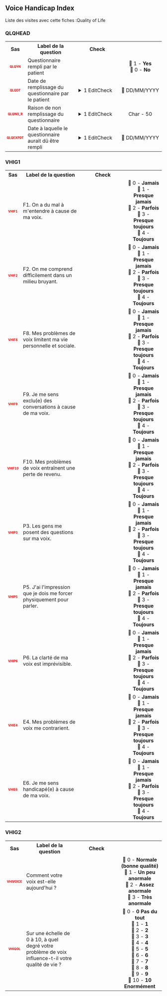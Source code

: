 ## Voice Handicap Index 
Liste des visites avec cette fiches :Quality of Life 

### QLQHEAD 

<table style='width:100%;'>
<tr>
<th style='width:50px; text-align:center;'><strong>Sas</strong></th>
<th style='width:600px; text-align:center;'><strong>Label de la question </strong></th>
<th style='width:300px; text-align:center;'><strong>Check</strong></th>
<th style='width:300px; text-align:center;'><strongRéponses possibles</strong></th>
</tr>
<tr>
 <tr> 
<td style='width:50px; text-align:center; color:red; font-size: 10px;'> <b> QLQYN </b></td> 
 <td style='width:600px; text-align:left;'> Questionnaire rempli par le patient</td>
 <td style='width:600px; text-align:left;'>   </td>
 <td style='width:300px; text-align:center;'> 🔘 1 - <b>Yes</b> <br>🔘 0 - <b>No</b> <br> </td> 
 </tr>
 <tr> 
<td style='width:50px; text-align:center; color:red; font-size: 10px;'> <b> QLQDT </b></td> 
 <td style='width:600px; text-align:left;'> Date de remplissage du questionnaire par le patient</td>
 <td style='width:600px; text-align:left;'>  <details> <summary>1 EditCheck </summary><table><tr><td> 5:[QLQHEAD.*][QLQDT]</td> </tr><tr> <td> <pre><code class='javascript'>#Action Expression 
[QLQHEAD][QLQYN] == '1'; 
#data Expression 
 
</code></pre> </td><td> This item is required.</td> </tr></table></details> </td>
 <td style='width:300px; text-align:center;'> 📅 DD/MM/YYYY  </td> 
 </tr>
 <tr> 
<td style='width:50px; text-align:center; color:red; font-size: 10px;'> <b> QLQNO_R </b></td> 
 <td style='width:600px; text-align:left;'> Raison de non remplissage du questionnaire</td>
 <td style='width:600px; text-align:left;'>  <details> <summary>1 EditCheck </summary><table><tr><td> 5:[QLQHEAD.*][QLQNO_R]</td> </tr><tr> <td> <pre><code class='javascript'>#Action Expression 
[QLQHEAD][QLQYN] == '0'; 
#data Expression 
 
</code></pre> </td><td> This item is required.</td> </tr></table></details> </td>
 <td style='width:300px; text-align:center;'> Char - 50 </td> 
 </tr>
 <tr> 
<td style='width:50px; text-align:center; color:red; font-size: 10px;'> <b> QLQEXPDT </b></td> 
 <td style='width:600px; text-align:left;'> Date à laquelle le questionnaire aurait dû être rempli</td>
 <td style='width:600px; text-align:left;'>  <details> <summary>1 EditCheck </summary><table><tr><td> 5:[QLQHEAD.*][QLQEXPDT]</td> </tr><tr> <td> <pre><code class='javascript'>#Action Expression 
[QLQHEAD][QLQYN] == '0'; 
#data Expression 
 
</code></pre> </td><td> This item is required.</td> </tr></table></details> </td>
 <td style='width:300px; text-align:center;'> 📅 DD/MM/YYYY  </td> 
 </tr>
</table>

### VHIG1 

<table style='width:100%;'>
<tr>
<th style='width:50px; text-align:center;'><strong>Sas</strong></th>
<th style='width:600px; text-align:center;'><strong>Label de la question </strong></th>
<th style='width:300px; text-align:center;'><strong>Check</strong></th>
<th style='width:300px; text-align:center;'><strongRéponses possibles</strong></th>
</tr>
<tr>
 <tr> 
<td style='width:50px; text-align:center; color:red; font-size: 10px;'> <b> VHIF1 </b></td> 
 <td style='width:600px; text-align:left;'> F1. On a du mal à m'entendre à cause de ma voix.</td>
 <td style='width:600px; text-align:left;'>   </td>
 <td style='width:300px; text-align:center;'> 🔘 0 - <b>Jamais</b> <br>🔘 1 - <b>Presque jamais</b> <br>🔘 2 - <b>Parfois</b> <br>🔘 3 - <b>Presque toujours</b> <br>🔘 4 - <b>Toujours</b> <br> </td> 
 </tr>
 <tr> 
<td style='width:50px; text-align:center; color:red; font-size: 10px;'> <b> VHIF2 </b></td> 
 <td style='width:600px; text-align:left;'> F2. On me comprend difficilement dans un milieu bruyant.</td>
 <td style='width:600px; text-align:left;'>   </td>
 <td style='width:300px; text-align:center;'> 🔘 0 - <b>Jamais</b> <br>🔘 1 - <b>Presque jamais</b> <br>🔘 2 - <b>Parfois</b> <br>🔘 3 - <b>Presque toujours</b> <br>🔘 4 - <b>Toujours</b> <br> </td> 
 </tr>
 <tr> 
<td style='width:50px; text-align:center; color:red; font-size: 10px;'> <b> VHIF8 </b></td> 
 <td style='width:600px; text-align:left;'> F8. Mes problèmes de voix limitent ma vie personnelle et sociale.</td>
 <td style='width:600px; text-align:left;'>   </td>
 <td style='width:300px; text-align:center;'> 🔘 0 - <b>Jamais</b> <br>🔘 1 - <b>Presque jamais</b> <br>🔘 2 - <b>Parfois</b> <br>🔘 3 - <b>Presque toujours</b> <br>🔘 4 - <b>Toujours</b> <br> </td> 
 </tr>
 <tr> 
<td style='width:50px; text-align:center; color:red; font-size: 10px;'> <b> VHIF9 </b></td> 
 <td style='width:600px; text-align:left;'> F9. Je me sens exclu(e) des conversations à cause de ma voix.</td>
 <td style='width:600px; text-align:left;'>   </td>
 <td style='width:300px; text-align:center;'> 🔘 0 - <b>Jamais</b> <br>🔘 1 - <b>Presque jamais</b> <br>🔘 2 - <b>Parfois</b> <br>🔘 3 - <b>Presque toujours</b> <br>🔘 4 - <b>Toujours</b> <br> </td> 
 </tr>
 <tr> 
<td style='width:50px; text-align:center; color:red; font-size: 10px;'> <b> VHIF10 </b></td> 
 <td style='width:600px; text-align:left;'> F10. Mes problèmes de voix entraînent une perte de revenu.</td>
 <td style='width:600px; text-align:left;'>   </td>
 <td style='width:300px; text-align:center;'> 🔘 0 - <b>Jamais</b> <br>🔘 1 - <b>Presque jamais</b> <br>🔘 2 - <b>Parfois</b> <br>🔘 3 - <b>Presque toujours</b> <br>🔘 4 - <b>Toujours</b> <br> </td> 
 </tr>
 <tr> 
<td style='width:50px; text-align:center; color:red; font-size: 10px;'> <b> VHIP3 </b></td> 
 <td style='width:600px; text-align:left;'> P3. Les gens me posent des questions sur ma voix.</td>
 <td style='width:600px; text-align:left;'>   </td>
 <td style='width:300px; text-align:center;'> 🔘 0 - <b>Jamais</b> <br>🔘 1 - <b>Presque jamais</b> <br>🔘 2 - <b>Parfois</b> <br>🔘 3 - <b>Presque toujours</b> <br>🔘 4 - <b>Toujours</b> <br> </td> 
 </tr>
 <tr> 
<td style='width:50px; text-align:center; color:red; font-size: 10px;'> <b> VHIP5 </b></td> 
 <td style='width:600px; text-align:left;'> P5. J'ai l'impression que je dois me forcer physiquement pour parler.</td>
 <td style='width:600px; text-align:left;'>   </td>
 <td style='width:300px; text-align:center;'> 🔘 0 - <b>Jamais</b> <br>🔘 1 - <b>Presque jamais</b> <br>🔘 2 - <b>Parfois</b> <br>🔘 3 - <b>Presque toujours</b> <br>🔘 4 - <b>Toujours</b> <br> </td> 
 </tr>
 <tr> 
<td style='width:50px; text-align:center; color:red; font-size: 10px;'> <b> VHIP6 </b></td> 
 <td style='width:600px; text-align:left;'> P6. La clarté de ma voix est imprévisible.</td>
 <td style='width:600px; text-align:left;'>   </td>
 <td style='width:300px; text-align:center;'> 🔘 0 - <b>Jamais</b> <br>🔘 1 - <b>Presque jamais</b> <br>🔘 2 - <b>Parfois</b> <br>🔘 3 - <b>Presque toujours</b> <br>🔘 4 - <b>Toujours</b> <br> </td> 
 </tr>
 <tr> 
<td style='width:50px; text-align:center; color:red; font-size: 10px;'> <b> VHIE4 </b></td> 
 <td style='width:600px; text-align:left;'> E4. Mes problèmes de voix me contrarient.</td>
 <td style='width:600px; text-align:left;'>   </td>
 <td style='width:300px; text-align:center;'> 🔘 0 - <b>Jamais</b> <br>🔘 1 - <b>Presque jamais</b> <br>🔘 2 - <b>Parfois</b> <br>🔘 3 - <b>Presque toujours</b> <br>🔘 4 - <b>Toujours</b> <br> </td> 
 </tr>
 <tr> 
<td style='width:50px; text-align:center; color:red; font-size: 10px;'> <b> VHIE6 </b></td> 
 <td style='width:600px; text-align:left;'> E6. Je me sens handicapé(e) à cause de ma voix.</td>
 <td style='width:600px; text-align:left;'>   </td>
 <td style='width:300px; text-align:center;'> 🔘 0 - <b>Jamais</b> <br>🔘 1 - <b>Presque jamais</b> <br>🔘 2 - <b>Parfois</b> <br>🔘 3 - <b>Presque toujours</b> <br>🔘 4 - <b>Toujours</b> <br> </td> 
 </tr>
</table>

### VHIG2 

<table style='width:100%;'>
<tr>
<th style='width:50px; text-align:center;'><strong>Sas</strong></th>
<th style='width:600px; text-align:center;'><strong>Label de la question </strong></th>
<th style='width:300px; text-align:center;'><strong>Check</strong></th>
<th style='width:300px; text-align:center;'><strongRéponses possibles</strong></th>
</tr>
<tr>
 <tr> 
<td style='width:50px; text-align:center; color:red; font-size: 10px;'> <b> VHIVOICE </b></td> 
 <td style='width:600px; text-align:left;'> Comment votre voix est-elle aujourd'hui ?</td>
 <td style='width:600px; text-align:left;'>   </td>
 <td style='width:300px; text-align:center;'> 🔘 0 - <b>Normale (bonne qualité)</b> <br>🔘 1 - <b>Un peu anormale</b> <br>🔘 2 - <b>Assez anormale</b> <br>🔘 3 - <b>Très anormale</b> <br> </td> 
 </tr>
 <tr> 
<td style='width:50px; text-align:center; color:red; font-size: 10px;'> <b> VHIQOL </b></td> 
 <td style='width:600px; text-align:left;'> Sur une échelle de 0 à 10, à quel degré votre problème de voix influence-t-il votre qualité de vie ?</td>
 <td style='width:600px; text-align:left;'>   </td>
 <td style='width:300px; text-align:center;'> 🔘 0 - <b>0 Pas du tout</b> <br>🔘 1 - <b>1</b> <br>🔘 2 - <b>2</b> <br>🔘 3 - <b>3</b> <br>🔘 4 - <b>4</b> <br>🔘 5 - <b>5</b> <br>🔘 6 - <b>6</b> <br>🔘 7 - <b>7</b> <br>🔘 8 - <b>8</b> <br>🔘 9 - <b>9</b> <br>🔘 10 - <b>10 Enormément</b> <br> </td> 
 </tr>
</table>


